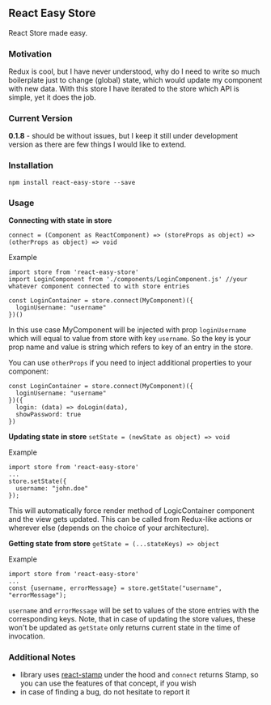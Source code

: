 ## React Easy Store
React Store made easy.

### Motivation
Redux is cool, but I have never understood, why do I need to write so much boilerplate just to change (global) state, which would update my component with new data. With this store I have iterated to the store which API is simple, yet it does the job.

### Current Version
**0.1.8** - should be without issues, but I keep it still under development version as there are few things I would like to extend.

### Installation
```
npm install react-easy-store --save
```

### Usage
**Connecting with state in store**

```connect = (Component as ReactComponent) => (storeProps as object) => (otherProps as object) => void```

Example
```
import store from 'react-easy-store'
import LoginComponent from './components/LoginComponent.js' //your whatever component connected to with store entries

const LoginContainer = store.connect(MyComponent)({
  loginUsername: "username"
})()
```
In this use case MyComponent will be injected with prop `loginUsername` which will equal to value from store with key `username`. So the key is your prop name and value is string which refers to key of an entry in the store.

You can use `otherProps` if you need to inject additional properties to your component:
```
const LoginContainer = store.connect(MyComponent)({
  loginUsername: "username"
})({
  login: (data) => doLogin(data),
  showPassword: true
})
```

**Updating state in store**
```setState = (newState as object) => void```

Example
```
import store from 'react-easy-store'
...
store.setState({
  username: "john.doe"
});
```
This will automatically force render method of LogicContainer component and the view gets updated. This can be called from Redux-like actions or wherever else (depends on the choice of your architecture).

**Getting state from store**
```getState = (...stateKeys) => object```

Example
```
import store from 'react-easy-store'
...
const {username, errorMessage} = store.getState("username", "errorMessage");
```
`username` and `errorMessage` will be set to values of the store entries with the corresponding keys. Note, that in case of updating the store values, these won't be updated as `getState` only returns current state in the time of invocation. 

### Additional Notes
* library uses [react-stamp](https://github.com/stampit-org/react-stamp) under the hood and `connect` returns Stamp, so you can use the features of that concept, if you wish
* in case of finding a bug, do not hesitate to report it
